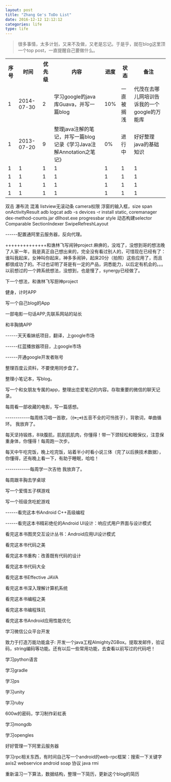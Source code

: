 ```yaml
---
layout: post
title: "Zhang Ge's ToDo List"
date: 2016-12-12 12:12:12
categories: life
type: life
---
```


>很多事情，太多计划，又来不及做，又老是忘记。于是乎，就在blog这里顶一个top post，一直提醒自己要做什么。

<table>

<tr>
<th>序号</th><th>时间</th><th>优先级</th><th>内容</th><th>进度</th><th>状态</th><th>备注</th>
</tr>

<tr>
<td>1</td><td>2014-07-30</td><td>2</td><td>学习google的java库Guava，并写一篇blog</td><td>10%</td><td>一直被搁浅</td><td>代茂在去哪儿网培训告诉我的一个google的万能库</td>
</tr>

<tr>
<td>1</td><td>2013-07-20</td><td>9</td><td>整理java注解的笔记，并写一篇blog记录《学习Java注解Annotation之笔记》</td><td>0%</td><td>进行中</td><td>好好整理java的基础知识</td>
</tr>

<tr>
<td>1</td><td>1</td><td>1</td><td>1</td><td>1</td><td>1</td><td>1</td>
</tr>

<tr>
<td>1</td><td>1</td><td>1</td><td>1</td><td>1</td><td>1</td><td>1</td>
</tr>

<tr>
<td>1</td><td>1</td><td>1</td><td>1</td><td>1</td><td>1</td><td>1</td>
</tr>

<tr>
<td>1</td><td>1</td><td>1</td><td>1</td><td>1</td><td>1</td><td>1</td>
</tr>

</table>

双击
瀑布流
混淆
listview无滚动条
camera权限
浮窗的输入框，size span
onActivityResult
adb logcat
adb -s devices -r install
static, coremanager
dex-method-counts.jar
dllhost.exe
progressbar style
动态构建selector
Comparable
SectionIndexer
SwipeRefreshLayout

------配置通阿里云服务器，反向代理。

++++++++++++++和谯林飞写闹钟project
麻痹的，没戏了，没想到哥的想法晚了人家一年，我是真正自己想出来的，完全没有看过别人的，可惜现在已经有了：谁叫我起床，女神叫你起床，神多多闹钟，起床20分（拍照）这些应用了，而且都很成功了的。不过也证明了哥是有一定的产品，洞悉能力，以后定有机会的。。。以前想过的一个跨系统想法，没想到，也是慢了，synergy已经做了。

下一个想法，和谯林飞写厨神project

健身，计时APP

写一个自己blog的App

一部电影一句话APP,先联系网站的站长

和丰胸搞APP

------天天看妹纸项目，翻译，上google市场

------红蓝播放器项目，上google市场

------开通google开发者账号

整理百度云资料，不要使用同步盘了。

整理小笔记本，写blog。

写一个和女朋友专属的app，整理出恋爱笔记的内容。存取重要的微信的聊天记录。

每周看一部收藏的电影，写一篇感想。

------------每周练习唱一首歌，（~~~~(>_<)~~~~五音不全的可怜孩子），背歌词，单曲循环。
我放弃了。

每天坚持锻炼，8块腹肌，肌肌肌肌肉，你懂得！带一下颈轻松和眼保仪，注意保重身体，你懂得！每周跑一次步。

每天中午吃完饭，晚上吃完饭，站着半小时看小说三体（完了以后换技术数据），你懂得，还有晚上看一下，有助于睡眠，哈哈！

------------每周学一次吉他
我放弃了。

每周跟丰胸去学桌球

写一个爱情五子棋游戏

写一个班级贪吃蛇游戏

------看完这本书Android C++高级编程

------看完这本书精彩绝伦的Android UI设计：响应式用户界面与设计模式

看完这本书图灵交互设计丛书：Android应用UI设计模式

看完这本书代码之美

看完这本书重构：改善既有代码的设计

看完这本书代码大全

看完这本书Effective JAVA

看完这本书深入理解计算机系统

看完这本书编程之美

看完这本书编程珠玑

看完这本书Android应用性能优化

学习微信公众平台开发

致力于打造万能功能盒子:
开发一个java工程AlmightyZGBox。提取发邮件，验证码，string编码等功能。还有以后一些常用功能，去查看以前写过的代码吧！

学习python语言

学习gradle

学习ps

学习unity

学习ruby

600w的密码，学习制作彩虹表

学习mongdb

学习opengles

好好管理一下阿里云服务器

学习rpc相关东西，有时间自己写一个android的web-rpc框架：搜索一下关键字
axis2  webservice
android soap 协议
java rmi

重新温习一下算法，数据结构，整理一下简历，更新这个blog的简历